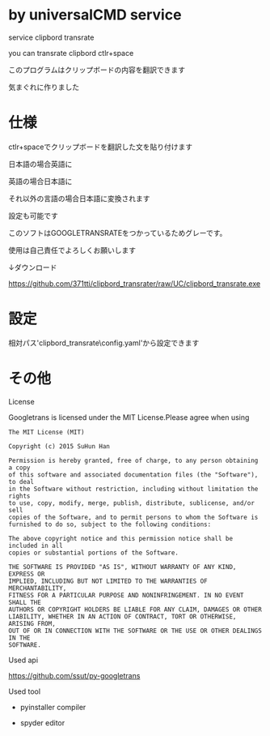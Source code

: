 # by universalCMD service

service clipbord transrate

you can transrate clipbord ctlr+space

このプログラムはクリップボードの内容を翻訳できます

気まぐれに作りました

# 仕様

ctlr+spaceでクリップボードを翻訳した文を貼り付けます

日本語の場合英語に

英語の場合日本語に

それ以外の言語の場合日本語に変換されます

設定も可能です

このソフトはGOOGLETRANSRATEをつかっているためグレーです。

使用は自己責任でよろしくお願いします

↓ダウンロード

https://github.com/371tti/clipbord_transrater/raw/UC/clipbord_transrate.exe

# 設定

相対パス'clipbord_transrate\config.yaml'から設定できます

# その他

License

 Googletrans is licensed under the MIT License.Please agree when using


    The MIT License (MIT)

    Copyright (c) 2015 SuHun Han

    Permission is hereby granted, free of charge, to any person obtaining a copy
    of this software and associated documentation files (the "Software"), to deal
    in the Software without restriction, including without limitation the rights
    to use, copy, modify, merge, publish, distribute, sublicense, and/or sell
    copies of the Software, and to permit persons to whom the Software is
    furnished to do so, subject to the following conditions:

    The above copyright notice and this permission notice shall be included in all
    copies or substantial portions of the Software.

    THE SOFTWARE IS PROVIDED "AS IS", WITHOUT WARRANTY OF ANY KIND, EXPRESS OR
    IMPLIED, INCLUDING BUT NOT LIMITED TO THE WARRANTIES OF MERCHANTABILITY,
    FITNESS FOR A PARTICULAR PURPOSE AND NONINFRINGEMENT. IN NO EVENT SHALL THE
    AUTHORS OR COPYRIGHT HOLDERS BE LIABLE FOR ANY CLAIM, DAMAGES OR OTHER
    LIABILITY, WHETHER IN AN ACTION OF CONTRACT, TORT OR OTHERWISE, ARISING FROM,
    OUT OF OR IN CONNECTION WITH THE SOFTWARE OR THE USE OR OTHER DEALINGS IN THE
    SOFTWARE.


Used api

https://github.com/ssut/py-googletrans

Used tool

- pyinstaller compiler

- spyder editor
